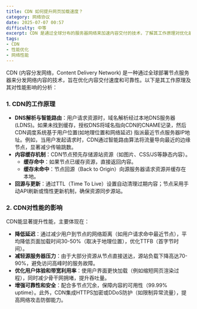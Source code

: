 ```yaml
---
title: CDN 如何提升网页加载速度？
category: 网络协议
date: 2025-07-07 00:57
difficulty: 中等
excerpt: CDN 是通过全球分布的服务器网络来加速内容交付的技术，了解其工作原理对优化前端性能至关重要。
tags:
- CDN
- 性能优化
- 网络性能
---
```

CDN (内容分发网络，Content Delivery Network) 是一种通过全球部署节点服务器来分发网络内容的技术，旨在优化内容交付速度和可靠性。以下是其工作原理及其对性能影响的分析：  
  
### 1. CDN的工作原理

- **DNS解析与智能路由**：用户请求资源时，域名解析经过本地DNS服务器 (LDNS)。如果未找到缓存，授权DNS将域名指向CDN的CNAME记录，然后CDN调度系统基于用户位置(如地理位置和网络延迟) 指派最近节点服务器IP地址。例如，当用户发起请求时，CDN通过智能路由算法将流量导向最近的边缘节点，显著减少传输跳数。  
- **内容缓存机制**：CDN节点预先存储源站资源（如图片、CSS/JS等静态内容）。  
  - **缓存命中**：如果节点已缓存资源，直接返回内容。  
  - **缓存未命中**：节点回源（Back to Origin）向源服务器请求资源并缓存在本地。  
- **回源与更新**：通过TTL（Time To Live）设置自动清理过期内容；节点采用手动API刷新或惰性更新机制，确保资源同步源站。  
  
### 2. CDN对性能的影响

CDN能显著提升性能，主要体现在：  
- **降低延迟**：通过减少用户到节点的网络距离（如用户请求命中最近节点），平均降低页面加载时间30-50%（取决于地理位置），优化TTFB（首字节时间）。  
- **减轻源服务器压力**：由于大部分资源从节点直接送达，源站负载下降高达70-90%，避免访问高峰时的服务故障。  
- **优化用户体验和带宽利用率**：使用户界面更快加载（例如缩短网页渲染过程），同时减少骨干网拥堵，提升吞吐量。  
- **增强可靠性和安全**：配合多节点冗余，保障内容的可用性（99.99% uptime）。此外，CDN集成HTTPS加密或DDoS防护（如限制异常流量），提高网络攻击防御能力。
